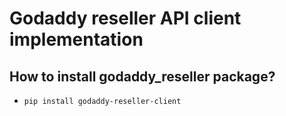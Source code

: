 # Godaddy reseller API client implementation
## How to install godaddy_reseller package?
- ```pip install godaddy-reseller-client```